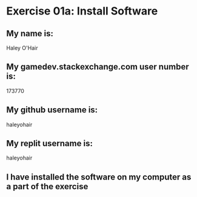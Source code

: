 # Exercise 01a: Install Software

## My name is:
Haley O'Hair

## My gamedev.stackexchange.com user number is:
173770

## My github username is:
haleyohair

## My replit username is:
haleyohair

## I have installed the software on my computer as a part of the exercise
